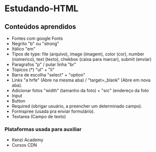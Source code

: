 # Estudando-HTML


## Conteúdos aprendidos
- Fontes com google Fonts
- Negrito "b" ou "strong"
- Itálico "em"
- Tipos de type: file (arquivo), image (imagem), color (cor), number (númerico), text (texto), chekbox (caixa para marcar), submit (enviar)
- Paragrafos "p" / pular linha "br"
- Tópicos (*) "ul" + "li" 
- Barra de escolha "select" + "option"
- Links "a hrfe" (Abre na mesma aba) / "target=_blank" (Abre em nova aba).
- Adicionar fotos "width" (tamanho da foto) + "src" (endereço da foto
- Input
- Button 
- Required (obrigar usuário, a preencher um determinado campo).
- Formspree (usada pra enviar formulário).
- Textarea (Campo de texto)

### Plataformas usada para auxiliar
- Kenzi Academy
- Cursos CDN
